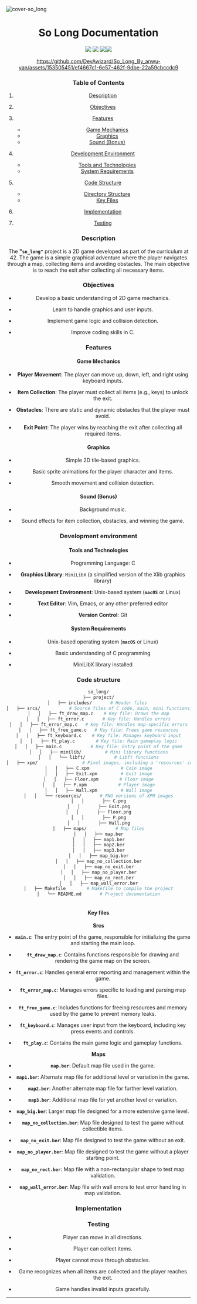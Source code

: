 ![cover-so_long](https://github.com/DevAwizard/So_Long_By_anwu-yan/assets/153505451/acb2c3f8-657c-4bae-a123-38845b1484b8)

<div align="center">
<h1>So Long Documentation</h1>


<div align="center">
<img src="https://img.shields.io/badge/42-%23000000.svg?&style=for-the-badge&logo=42&logoColor=white" /> <img src="https://img.shields.io/badge/c-%23A8B9CC.svg?&style=for-the-badge&logo=c&logoColor=black" /> <img src="https://img.shields.io/badge/markdown-%23000000.svg?&style=for-the-badge&logo=markdown&logoColor=white"><img src="https://img.shields.io/badge/macos-%23000000.svg?&style=for-the-badge&logo=macos&logoColor=white" />

</div>



https://github.com/DevAwizard/So_Long_By_anwu-yan/assets/153505451/ef4667c1-6e57-462f-9dbe-22a59cbccdc9





### Table of Contents

1. [Description](#description)

2. [Objectives](#objectives)

3. [Features](#features)
   - [Game Mechanics](#game-mechanics)
   - [Graphics](#graphics)
   - [Sound (Bonus)](#sound-bonus)

4. [Development Environment](#development-environment)
   - [Tools and Technologies](#tools-and-technologies)
   - [System Requirements](#system-requirements)

5. [Code Structure](#code-structure)
   - [Directory Structure](#directory-structure)
   - [Key Files](#key-files)

6. [Implementation](#implementation)

7. [Testing](#testing)




### Description

The **"`so_long"`** project is a 2D game developed as part of the curriculum at 42. The game is a simple graphical adventure where the player navigates through a map, collecting items and avoiding obstacles. The main objective is to reach the exit after collecting all necessary items.

### Objectives

- Develop a basic understanding of 2D game mechanics.

- Learn to handle graphics and user inputs.

- Implement game logic and collision detection.

- Improve coding skills in C.


### Features

#### Game Mechanics

- **Player Movement**: The player can move up, down, left, and right using keyboard inputs.

- **Item Collection**: The player must collect all items (e.g., keys) to unlock the exit.

- **Obstacles**: There are static and dynamic obstacles that the player must avoid.

- **Exit Point**: The player wins by reaching the exit after collecting all required items.

#### Graphics

- Simple 2D tile-based graphics.

- Basic sprite animations for the player character and items.

- Smooth movement and collision detection.

#### Sound (Bonus)

- Background music.

- Sound effects for item collection, obstacles, and winning the game.

### Development environment


#### Tools and Technologies
- Programming Language: C

- **Graphics Library**: `MiniLibX` (a simplified version of the Xlib graphics library)

- **Development Environment**: Unix-based system (**`macOS`** or Linux)

- **Text Editor**: Vim, Emacs, or any other preferred editor

- **Version Control**: Git

#### System Requirements

- Unix-based operating system (**`macOS`** or Linux)

- Basic understanding of C programming

- MiniLibX library installed

### Code structure

```bash
so_long/
├── project/
│   ├── includes/       # Header files 
│   ├── srcs/           # Source files of C code, main, mini functions, and inside, minilib and libft
│   │   ├── ft_draw_map.c    # Key file: Draws the map
│   │   ├── ft_error.c       # Key file: Handles errors
│   │   ├── ft_error_map.c   # Key file: Handles map-specific errors
│   │   ├── ft_free_game.c   # Key file: Frees game resources
│   │   ├── ft_keyboard.c    # Key file: Manages keyboard input
│   │   ├── ft_play.c        # Key file: Main gameplay logic
│   │   ├── main.c           # Key file: Entry point of the game
│   │   ├── minilib/         # Mini library functions
│   │   └── libft/           # Libft functions
│   ├── xpm/                 # Pixel images, including a 'resources' subfolder with PNG files
│   │   ├── C.xpm            # Coin image
│   │   ├── Exit.xpm         # Exit image
│   │   ├── Floor.xpm        # Floor image
│   │   ├── P.xpm            # Player image
│   │   ├── Wall.xpm         # Wall image
│   │   └── resources/       # PNG versions of XPM images
│   │       ├── C.png
│   │       ├── Exit.png
│   │       ├── Floor.png
│   │       ├── P.png
│   │       ├── Wall.png
│   ├── maps/           # Map files
│   │   ├── map.ber
│   │   ├── map1.ber
│   │   ├── map2.ber
│   │   ├── map3.ber
│   │   ├── map_big.ber
│   │   ├── map_no_collection.ber
│   │   ├── map_no_exit.ber
│   │   ├── map_no_player.ber
│   │   ├── map_no_rect.ber
│   │   ├── map_wall_error.ber
│   ├── Makefile        # Makefile to compile the project
│   └── README.md       # Project documentation



```

#### Key files

**Srcs**

- **`main.c`**: The entry point of the game, responsible for initializing the game and starting the main loop.

- **`ft_draw_map.c`**: Contains functions responsible for drawing and rendering the game map on the screen.

- **`ft_error.c`**: Handles general error reporting and management within the game.

- **`ft_error_map.c`**: Manages errors specific to loading and parsing map files.

- **`ft_free_game.c`**:  Includes functions for freeing resources and memory used by the game to prevent memory leaks.

- **`ft_keyboard.c`**: Manages user input from the keyboard, including key press events and controls.

- **`ft_play.c`**: Contains the main game logic and gameplay functions.


**Maps**

- **`map.ber`**: Default map file used in the game.

- **`map1.ber`**: Alternate map file for additional level or variation in the game.

- **`map2.ber`**: Another alternate map file for further level variation.

- **`map3.ber`**: Additional map file for yet another level or variation.

- **`map_big.ber`**: Larger map file designed for a more extensive game level.

- **`map_no_collection.ber`**: Map file designed to test the game without collectible items.

- **`map_no_exit.ber`**: Map file designed to test the game without an exit.

- **`map_no_player.ber`**: Map file designed to test the game without a player starting point.

- **`map_no_rect.ber`**: Map file with a non-rectangular shape to test map validation.

- **`map_wall_error.ber`**: Map file with wall errors to test error handling in map validation.

### Implementation 


### Testing

- Player can move in all directions.

- Player can collect items.

- Player cannot move through obstacles.

- Game recognizes when all items are collected and the player reaches the exit.

- Game handles invalid inputs gracefully.


---
